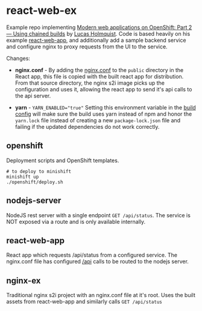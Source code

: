 # react-web-ex
Example repo implementing [Modern web applications on OpenShift: Part 2 — Using chained builds](https://developers.redhat.com/blog/2018/10/23/modern-web-applications-on-openshift-part-2-using-chained-builds/) by [Lucas Holmquist](https://github.com/lholmquist). Code is based heavily on his example [react-web-app](https://github.com/lholmquist/react-web-app), and additionally add a sample backend service and configure nginx to proxy requests from the UI to the service.


Changes:
- **nginx.conf** - By adding the [nginx.conf](https://github.com/cfchase/react-web-ex/blob/master/react-web-app/public/nginx.conf) to the `public` directory in the React app, this file is copied with the built react app for distribution.  From that source directory, the nginx s2i image picks up the configuration and uses it, allowing the react app to send it's api calls to the api server.

- **yarn** - `YARN_ENABLED="true"` Setting this environment variable in the [build config](https://github.com/cfchase/react-web-ex/blob/a02084b55b690c951dea24bc7625a29da877a050/openshift/react-web-app.yml#L74-L75) will make sure the build uses yarn instead of npm and honor the `yarn.lock` file instead of creating a new `package-lock.json` file and failing if the updated dependencies do not work correctly.

## openshift
Deployment scripts and OpenShift templates.
```
# to deploy to minishift
minishift up
./openshift/deploy.sh
```

## nodejs-server
NodeJS rest server with a single endpoint `GET /api/status`.  The service is NOT exposed via a route and is only available internally.

## react-web-app
React app which requests /api/status from a configured service.  The nginx.conf file has configured [/api](https://github.com/cfchase/react-web-ex/blob/master/react-web-app/public/nginx.conf#L56-L62) calls to be routed to the nodejs server.

## nginx-ex
Traditional nginx s2i project with an nginx.conf file at it's root.  Uses the built assets from react-web-app and similarly calls `GET /api/status`


